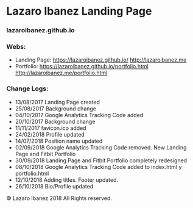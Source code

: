 # Lazaro Ibanez Landing Page

### lazaroibanez.github.io

### Webs:
* Landing Page: https://lazaroibanez.github.io/ http://lazaroibanez.me
* Portfolio: https://lazaroibanez.github.io/portfolio.html http://lazaroibanez.me/portfolio.html

### Change Logs:
* 13/08/2017 Landing Page created
* 25/08/2017 Background change
* 04/10/2017 Google Analytics Tracking Code added
* 20/10/2017 Background change
* 11/11/2017 favicon.ico added
* 24/02/2018 Profile updated
* 14/07/2018 Position name updated
* 02/09/2018 Google Analytics Tracking Code removed. New Landing Page and Fitbit Portfolio
* 30/09/2018 Landing Page and Fitbit Portfolio completely redesigned
* 08/10/2018 Google Analytics Tracking Code added to index.html y portfolio.html
* 12/10/2018 Adding titles. Footer updated.
* 26/10/2018 Bio/Profile updated


© Lazaro Ibanez 2018 All Rights reserved.

